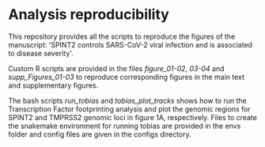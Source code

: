 # Analysis reproducibility

This repository provides all the scripts to reproduce the figures
of the manuscript: 'SPINT2 controls SARS-CoV-2 viral infection and 
is associated to disease severity'.

Custom R scripts are provided in the files *figure_01-02*, *03-04* and
*supp_Figures_01-03* to reproduce corresponding figures in the main
text and supplementary figures. 

The bash scripts *run_tobias* and *tobias_plot_tracks* shows how to
run the Transcription Factor footprinting analysis and plot
the genomic regions for SPINT2 and TMPRSS2 genomic loci in figure 1A,
respectively. Files to create the snakemake environment for running
tobias are provided in the envs folder and config files are given
in the configs directory.

